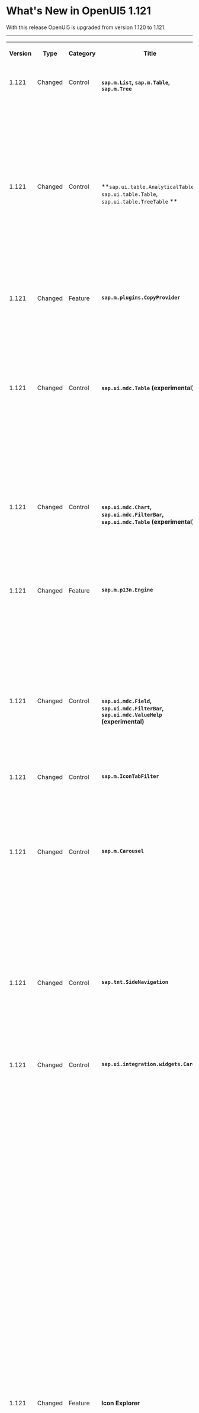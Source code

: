 <!-- loio91a4a2f59e444ada8d003369a580f61d -->

# What's New in OpenUI5 1.121

With this release OpenUI5 is upgraded from version 1.120 to 1.121.

****


<table>
<tr>
<th valign="top">

Version

</th>
<th valign="top">

Type

</th>
<th valign="top">

Category

</th>
<th valign="top">

Title

</th>
<th valign="top">

Description

</th>
<th valign="top">

Action

</th>
<th valign="top">

Available as of

</th>
</tr>
<tr>
<td valign="top">

1.121 

</td>
<td valign="top">

Changed 

</td>
<td valign="top">

Control 

</td>
<td valign="top">

**`sap.m.List`, `sap.m.Table`, `sap.m.Tree`** 

</td>
<td valign="top">

****`sap.m.List`, `sap.m.Table`, `sap.m.Tree`****

-   To visualize which scope is affected by the context menu actions \(a single row or all selected rows\) , we have enabled the new `ContextMenuSetting` plugin. For more information, see the [API Reference](https://ui5.sap.com/#/api/sap.m.plugins.ContextMenuSetting).

-   We have enabled the `rememberSelections` property that stores binding paths of selections after binding updates in OData V4. For more information, see the [API Reference](https://ui5.sap.com/#/api/sap.m.ListBase%23methods/getRememberSelections).


<sub>Changed•Control•Info Only•1.121</sub>

</td>
<td valign="top">

Info Only 

</td>
<td valign="top">

2024-02-22

</td>
</tr>
<tr>
<td valign="top">

1.121 

</td>
<td valign="top">

Changed 

</td>
<td valign="top">

Control 

</td>
<td valign="top">

**`sap.ui.table.AnalyticalTable`, `sap.ui.table.Table`, `sap.ui.table.TreeTable` ** 

</td>
<td valign="top">

**`sap.ui.table.AnalyticalTable`, `sap.ui.table.Table`, `sap.ui.table.TreeTable` **

-   To visualize which scope is affected by the context menu actions \(a single row or all selected rows\), we have enabled the new `ContextMenuSetting` plugin. For more information, see the [API Reference](https://ui5.sap.com/#/api/sap.m.plugins.ContextMenuSetting).

-   We have implemented the static `findOn` function in plugin classes that allow you to find all plugins used in a given control. For more information, see the [API Reference](https://ui5.sap.com/#/api/sap.ui.table.plugins.MultiSelectionPlugin%23methods/sap.ui.table.plugins.MultiSelectionPlugin.findOn).


<sub>Changed•Control•Info Only•1.121</sub>

</td>
<td valign="top">

Info Only 

</td>
<td valign="top">

2024-02-22

</td>
</tr>
<tr>
<td valign="top">

1.121 

</td>
<td valign="top">

Changed 

</td>
<td valign="top">

Feature 

</td>
<td valign="top">

**`sap.m.plugins.CopyProvider`** 

</td>
<td valign="top">

**`sap.m.plugins.CopyProvider`**

We have provided copy and paste functionality that allows users to copy data in plain `text` and `html` format using the `extractDataHandler` of `sap.m.plugins.CopyProvider`. This way users can, for example, copy data in various data formats from a table to a spreadsheet and vice versa. For more information, see the [API Reference](https://ui5.sap.com/#/api/sap.m.plugins.CopyProvider.extractDataHandler) and the [Sample](https://ui5.sap.com/#/entity/sap.m.Table/sample/sap.m.sample.TableCopy).

<sub>Changed•Feature•Info Only•1.121</sub>

</td>
<td valign="top">

Info Only 

</td>
<td valign="top">

2024-02-22

</td>
</tr>
<tr>
<td valign="top">

1.121 

</td>
<td valign="top">

Changed 

</td>
<td valign="top">

Control 

</td>
<td valign="top">

**`sap.ui.mdc.Table` \(experimental\)** 

</td>
<td valign="top">

**`sap.ui.mdc.Table` \(experimental\)**

-   In some simple scenarios, where the table is used to display information only \(read-only scenarios\), you might want to hide the toolbar of the table. To enable this, we have provided the `hideToolbar` property. See the documentation for restrictions related to this feature. For more information, see the [API Reference](https://ui5.sap.com/#/api/sap.ui.mdc.Table%23methods/getHideToolbar).

-   To visualize which scope is affected by the context menu actions \(a single row or all selected rows\) , we have enabled the new `ContextMenuSetting` plugin. For more information, see the [API Reference](https://ui5.sap.com/#/api/sap.m.plugins.ContextMenuSetting).


<sub>Changed•Control•Info Only•1.121</sub>

</td>
<td valign="top">

Info Only 

</td>
<td valign="top">

2024-02-22

</td>
</tr>
<tr>
<td valign="top">

1.121 

</td>
<td valign="top">

Changed 

</td>
<td valign="top">

Control 

</td>
<td valign="top">

**`sap.ui.mdc.Chart`, `sap.ui.mdc.FilterBar`, `sap.ui.mdc.Table` \(experimental\)** 

</td>
<td valign="top">

**`sap.ui.mdc.Chart`, `sap.ui.mdc.FilterBar`, `sap.ui.mdc.Table` \(experimental\)**

So that delegate metadata can be easily understood, we have changed the main identifier attribute of `propertyInfo` from `name` to `key`. For compatibility reasons, we ensure that applications can still use the legacy format. For more information, see the [API Reference](https://ui5.sap.com/#/api/sap.ui.mdc.util.PropertyInfo). 

<sub>Changed•Control•Info Only•1.121</sub>

</td>
<td valign="top">

Info Only 

</td>
<td valign="top">

2024-02-22

</td>
</tr>
<tr>
<td valign="top">

1.121 

</td>
<td valign="top">

Changed 

</td>
<td valign="top">

Feature 

</td>
<td valign="top">

**`sap.m.p13n.Engine`** 

</td>
<td valign="top">

**`sap.m.p13n.Engine`**

-   We have enhanced personalization with filtering options: A filter panel is now available in the `Engine`. We have also enabled the implementation of a `FilterController`. This implementation includes variants and can be used by any control. For more information, see the [API Reference](https://ui5.sap.com/#/api/sap.m.p13n.Engine) and the [Sample](https://ui5.sap.com/#/entity/sap.m.p13n.Engine/sample/sap.m.sample.p13n.EngineCustomFilters).

-   You can now use several selection controllers of the same type. For more information, see the [API Reference](https://ui5.sap.com/#/api/sap.m.p13n.Engine) and the [Sample](https://ui5.sap.com/#/entity/sap.m.p13n.Engine/sample/sap.m.sample.p13n.EngineMultipleController).

<sub>Changed•Feature•Info Only•1.121</sub>

</td>
<td valign="top">

Info Only 

</td>
<td valign="top">

2024-02-22

</td>
</tr>
<tr>
<td valign="top">

1.121 

</td>
<td valign="top">

Changed 

</td>
<td valign="top">

Control 

</td>
<td valign="top">

**`sap.ui.mdc.Field`, `sap.ui.mdc.FilterBar`, `sap.ui.mdc.ValueHelp` \(experimental\)** 

</td>
<td valign="top">

**`sap.ui.mdc.Field`, `sap.ui.mdc.FilterBar`, `sap.ui.mdc.ValueHelp` \(experimental\)**

You can now copy and paste content, such as a combination of key and description, from a table or any type of tabular format, into filter fields. Note that only the first column of the table will be taken into account.

<sub>Changed•Control•Info Only•1.121</sub>

</td>
<td valign="top">

Info Only 

</td>
<td valign="top">

2024-02-22

</td>
</tr>
<tr>
<td valign="top">

1.121 

</td>
<td valign="top">

Changed 

</td>
<td valign="top">

Control 

</td>
<td valign="top">

**`sap.m.IconTabFilter`** 

</td>
<td valign="top">

**`sap.m.IconTabFilter`**

We have introduced a new \(experimental\) `interactionMode` property that you can use to control the interaction behavior of the tab filters in relation with their nested tabs and the availability of their own content. For more information, see the [API Reference](https://ui5.sap.com/#/api/sap.m.IconTabFilter) and the [Sample](https://ui5.sap.com/#/entity/sap.tnt.ToolHeader/sample/sap.tnt.sample.ToolHeaderIconTabHeader).

<sub>Changed•Control•Info Only•1.121</sub>

</td>
<td valign="top">

Info Only 

</td>
<td valign="top">

2024-02-22

</td>
</tr>
<tr>
<td valign="top">

1.121 

</td>
<td valign="top">

Changed 

</td>
<td valign="top">

Control 

</td>
<td valign="top">

**`sap.m.Carousel`** 

</td>
<td valign="top">

**`sap.m.Carousel`**

Using the new `scrollMode` property, you can now allow users to browse through multiple carousel pages with one click. The available options are listed in the `sap.m.CarouselScrollMode` enum:

-   `SinglePage` \(default\) – the user can slide pages one by one. This was the behavior until now.
-   `VisiblePages` – when there are multiple visible pages in the carousel \(visiblePagesCount property has a value greater than one\), the user can slide them all with one click.

For more information, see the [Sample](https://ui5.sap.com/#/entity/sap.m.Carousel/sample/sap.m.sample.CarouselWithMorePages). 

<sub>Changed•Control•Info Only•1.121</sub>

</td>
<td valign="top">

Info Only 

</td>
<td valign="top">

2024-02-22

</td>
</tr>
<tr>
<td valign="top">

1.121 

</td>
<td valign="top">

Changed 

</td>
<td valign="top">

Control 

</td>
<td valign="top">

**`sap.tnt.SideNavigation`** 

</td>
<td valign="top">

**`sap.tnt.SideNavigation`**

We have made several design enhancements to the control. Additionally, using the new `sap.tnt.NavigationListGroup` control, you can now arrange some of the navigation items in a group. For more information, see the [NavigationListGroup API Reference](https://ui5.sap.com/#/api/sap.tnt.NavigationListGroup) and the [Sample](https://ui5.sap.com/#/entity/sap.tnt.SideNavigation/sample/sap.tnt.sample.SideNavigation).

<sub>Changed•Control•Info Only•1.121</sub>

</td>
<td valign="top">

Info Only 

</td>
<td valign="top">

2024-02-22

</td>
</tr>
<tr>
<td valign="top">

1.121 

</td>
<td valign="top">

Changed 

</td>
<td valign="top">

Control 

</td>
<td valign="top">

**`sap.ui.integration.widgets.Card`** 

</td>
<td valign="top">

**`sap.ui.integration.widgets.Card`**

-   We have \(experimentally\) added a new filter of type `sap.m.ComboBox`, which supports a two-column layout. For more information, see the [Combo Box Filter](https://ui5.sap.com/test-resources/sap/ui/integration/demokit/cardExplorer/webapp/index.html#/learn/filters/comboBox) section and [ComboBox](https://ui5.sap.com/test-resources/sap/ui/integration/demokit/cardExplorer/webapp/index.html#/explore/comboBoxFilter) sample in the Card Explorer.
-   We have \(experimentally\) introduced an additional option to define actions-strip buttons in a list item or in a footer. It allows you to dynamically set specific actions for each list item in the List card. They can now be defined with a template, and can be based on the fetched data from a back-end service. For more information, see the [Actions Strip](https://ui5.sap.com/test-resources/sap/ui/integration/demokit/cardExplorer/webapp/index.html#/learn/features/actionsStrip) section and [Dynamic Actions Strip](https://ui5.sap.com/test-resources/sap/ui/integration/demokit/cardExplorer/webapp/index.html#/explore/list/dynamicActionsStrip) sample in the Card Explorer.
-   We have \(experimentally\) added an option to set group labels for one or more actions-strip buttons. For more information, see the [Actions Strip](https://ui5.sap.com/test-resources/sap/ui/integration/demokit/cardExplorer/webapp/index.html#/learn/features/actionsStrip) section and [Actions Labels](https://ui5.sap.com/test-resources/sap/ui/integration/demokit/cardExplorer/webapp/index.html#/explore/list/actionsLabels) sample in the Card Explorer.
-   We have introduced a new `preferIcon` property for the actions-strip buttons. If set to `true`, the button in the visible area is displayed only as an icon. This feature saves space in the actions strip. For more information, see the [Actions Strip](https://ui5.sap.com/test-resources/sap/ui/integration/demokit/cardExplorer/webapp/index.html#/learn/features/actionsStrip) section in the Card Explorer.
-   The following features are no longer experimental:

    -   Search filter
    -   CSRF tokens \(with new binding syntax\)
    -   Actions strip
    -   Card footer

    For more information, see the [Learn](https://ui5.sap.com/test-resources/sap/ui/integration/demokit/cardExplorer/webapp/index.html#/learn/gettingStarted) section in the Card Explorer.

-   We have \(experimentally\) enabled the Object card to show an image with text overlay. There are multiple new properties available that you can use to control how the image is displayed and the overlay behavior of the texts. For more information, see the [Object Card](https://ui5.sap.com/test-resources/sap/ui/integration/demokit/cardExplorer/webapp/index.html#/learn/typesDeclarative/object) section and [Sample](https://ui5.sap.com/test-resources/sap/ui/integration/demokit/cardExplorer/webapp/index.html#/explore/object/objectCardWithImageWithOverlay) in the Card Explorer.

<sub>Changed•Control•Info Only•1.121</sub>

</td>
<td valign="top">

Info Only 

</td>
<td valign="top">

2024-02-22

</td>
</tr>
<tr>
<td valign="top">

1.121 

</td>
<td valign="top">

Changed 

</td>
<td valign="top">

Feature 

</td>
<td valign="top">

**Icon Explorer** 

</td>
<td valign="top">

**Icon Explorer**

We have added new icons to the SAP Fiori Tools icon font. Find the icon that fits your needs via the [Icon Explorer](https://ui5.sap.com/test-resources/sap/ui/integration/demokit/iconExplorer/webapp/index.html) tool.

<sub>Changed•Feature•Info Only•1.121</sub>

</td>
<td valign="top">

Info Only 

</td>
<td valign="top">

2024-02-22

</td>
</tr>
<tr>
<td valign="top">

1.121 

</td>
<td valign="top">

Changed 

</td>
<td valign="top">

Feature 

</td>
<td valign="top">

**TypeScript** 

</td>
<td valign="top">

**TypeScript**

-   We have added support for `abstract` classes \(OpenUI5 classes marked as `abstract` are now also marked as such in the type definitions\).
-   Constructors hidden in OpenUI5 via `@hideconstructor` are now protected in the type definitions.

<sub>Changed•Feature•Info Only•1.121</sub>

</td>
<td valign="top">

Info Only 

</td>
<td valign="top">

2024-02-22

</td>
</tr>
<tr>
<td valign="top">

1.121 

</td>
<td valign="top">

Changed 

</td>
<td valign="top">

Feature 

</td>
<td valign="top">

**Walkthrough Tutorial in TypeScript** 

</td>
<td valign="top">

**Walkthrough Tutorial in TypeScript**

A new tutorial is now available. This is the TypeScript version of our existing Walkthrough tutorial, offering you the same comprehensive tour of OpenUI5 but now in TypeScript.

For more information, see [Walkthrough Tutorial \(TypeScript\)](../03_Get-Started/walkthrough-tutorial-typescript-dad1905.md).

<sub>Changed•Feature•Info Only•1.121</sub>

</td>
<td valign="top">

Info Only 

</td>
<td valign="top">

2024-02-22

</td>
</tr>
<tr>
<td valign="top">

1.121 

</td>
<td valign="top">

Changed 

</td>
<td valign="top">

Feature 

</td>
<td valign="top">

**OpenUI5 OData V4 Model** 

</td>
<td valign="top">

**OpenUI5 OData V4 Model**

The new version of the OpenUI5 OData V4 model introduces the following features:

-   You can now use aliases for computed annotations in XML views. Use `template:require` or `<template:alias>` during templating and `core:require` in XML views for defining your aliases. Note that we no longer recommend using global names for computed annotations in XML views or during templating.

    For more information, see [Require Modules in XML View and Fragment](../04_Essentials/require-modules-in-xml-view-and-fragment-b11d853.md) and [Meta Model for OData V4](../04_Essentials/meta-model-for-odata-v4-7f29fb3.md).

-   You can now explicitly provide `$single` as a new group ID to`sap.ui.model.odata.v4.Context#delete`, `sap.ui.model.odata.v4.ODataModel#delete`, and `sap.ui.model.odata.v4.ODataContextBinding#execute`. Requests will then be sent as fast as with `$direct`, but they will be wrapped in a batch request as with `$auto`.

    For more information, see the API Reference for [`v4.Context#delete`](https://ui5.sap.com/#/api/sap.ui.model.odata.v4.Context%23methods/delete), [`v4.ODataModel#delete`](https://ui5.sap.com/#/api/sap.ui.model.odata.v4.ODataModel%23methods/delete), and [`v4.ODataContextBinding#execute`](https://ui5.sap.com/#/api/sap.ui.model.odata.v4.ODataContextBinding%23methods/execute).


<sub>Changed•Feature•Info Only•1.121</sub>

</td>
<td valign="top">

Info Only 

</td>
<td valign="top">

2024-02-22

</td>
</tr>
<tr>
<td valign="top">

1.121 

</td>
<td valign="top">

Changed 

</td>
<td valign="top">

Feature 

</td>
<td valign="top">

**Formatting** 

</td>
<td valign="top">

**Formatting**

We now support rounding of string-based values as used, for example, for `Edm.Decimal`.

<sub>Changed•Feature•Info Only•1.121</sub>

</td>
<td valign="top">

Info Only 

</td>
<td valign="top">

2024-02-22

</td>
</tr>
<tr>
<td valign="top">

1.121 

</td>
<td valign="top">

Changed 

</td>
<td valign="top">

Feature 

</td>
<td valign="top">

**Localization** 

</td>
<td valign="top">

**Localization**

We now use the localization content of the Unicode Common Locale Data Repository \(CLDR\) version 44.0.0.

<sub>Changed•Feature•Info Only•1.121</sub>

</td>
<td valign="top">

Info Only 

</td>
<td valign="top">

2024-02-22

</td>
</tr>
<tr>
<td valign="top">

1.121 

</td>
<td valign="top">

Changed 

</td>
<td valign="top">

Control 

</td>
<td valign="top">

**`sap.f.ShellBar`** 

</td>
<td valign="top">

**`sap.f.ShellBar`**

We have reworked the positioning and naming of the AI copilot Joule and the search field in the `sap.f.ShellBar` for size XXL.

![](images/ShellBarJouleWN_4c1af9c.png)

<sub>Changed•Control•Info Only•1.121</sub>

</td>
<td valign="top">

Info Only 

</td>
<td valign="top">

2024-02-22

</td>
</tr>
<tr>
<td valign="top">

1.121 

</td>
<td valign="top">

Changed 

</td>
<td valign="top">

Control 

</td>
<td valign="top">

**`sap.m.IllustratedMessage`** 

</td>
<td valign="top">

**`sap.m.IllustratedMessage`**

We have introduced two new illustration types added to the default illustration set: `SignOut` and `NewMail`. For more information, see the [API Reference](https://ui5.sap.com/#/api/sap.m.IllustratedMessage).

<sub>Changed•Control•Info Only•1.121</sub>

</td>
<td valign="top">

Info Only 

</td>
<td valign="top">

2024-02-22

</td>
</tr>
<tr>
<td valign="top">

1.121 

</td>
<td valign="top">

Changed 

</td>
<td valign="top">

Control 

</td>
<td valign="top">

**`sap.m.CheckBox`** 

</td>
<td valign="top">

**`sap.m.CheckBox`**

We have implemented the new `required` property for better interaction with assistive technologies. Please note, you should only use this property when it isn't possible to establish a single relationship between the field and a label. For more information, see the [API Reference](https://ui5.sap.com/#/api/sap.m.CheckBox). 

<sub>Changed•Control•Info Only•1.121</sub>

</td>
<td valign="top">

Info Only 

</td>
<td valign="top">

2024-02-22

</td>
</tr>
<tr>
<td valign="top">

1.121 

</td>
<td valign="top">

Changed 

</td>
<td valign="top">

Control 

</td>
<td valign="top">

**`sap.ui.core.InvisibleMessage`** 

</td>
<td valign="top">

**`sap.ui.core.InvisibleMessage`**

The `sap.ui.core.InvisibleMessageMode` enum is no longer experimental. For more information, see the [API Reference](https://ui5.sap.com/#/api/sap.ui.core.InvisibleMessageMode).

<sub>Changed•Control•Info Only•1.121</sub>

</td>
<td valign="top">

Info Only 

</td>
<td valign="top">

2024-02-22

</td>
</tr>
<tr>
<td valign="top">

1.121 

</td>
<td valign="top">

Changed 

</td>
<td valign="top">

Control 

</td>
<td valign="top">

**`sap.m.Popover`, `sap.m.ResponsivePopover`** 

</td>
<td valign="top">

**`sap.m.Popover`, `sap.m.ResponsivePopover`**

The `resizable` property is no longer experimental. You can make your popovers dynamic and responsive by resizing them. For more information, see the [API Reference](https://ui5.sap.com/#/api/sap.m.Popover).

<sub>Changed•Control•Info Only•1.121</sub>

</td>
<td valign="top">

Info Only 

</td>
<td valign="top">

2024-02-22

</td>
</tr>
<tr>
<td valign="top">

1.121 

</td>
<td valign="top">

Changed 

</td>
<td valign="top">

Control 

</td>
<td valign="top">

**`sap.m.Input`, `sap.m.MultiInput`, `sap.m.ComboBox`, `sap.m.MultiComboBox`** 

</td>
<td valign="top">

**`sap.m.Input`, `sap.m.MultiInput`, `sap.m.ComboBox`, `sap.m.MultiComboBox`**

We have prevented the closing of the suggestions popover when pressing [Enter\] on a group header item.

<sub>Changed•Control•Info Only•1.121</sub>

</td>
<td valign="top">

Info Only 

</td>
<td valign="top">

2024-02-22

</td>
</tr>
<tr>
<td valign="top">

1.121 

</td>
<td valign="top">

Changed 

</td>
<td valign="top">

Control 

</td>
<td valign="top">

**`sap.m.Wizard`** 

</td>
<td valign="top">

**`sap.m.Wizard`**

-   We have added stable IDs to the list items in the `WizardProgressNavigator`.

-   The `sap.m.WizardRenderMode` property is no longer experimental. You can customize the rendering mode of the `sap.m.Wizard` control.

For more information, see the [API Reference](https://ui5.sap.com/#/api/sap.m.Wizard).

<sub>Changed•Control•Info Only•1.121</sub>

</td>
<td valign="top">

Info Only 

</td>
<td valign="top">

2024-02-22

</td>
</tr>
<tr>
<td valign="top">

1.121 

</td>
<td valign="top">

Changed 

</td>
<td valign="top">

Control 

</td>
<td valign="top">

**`sap.m.InputBase`** 

</td>
<td valign="top">

**`sap.m.InputBase`**

The `formattedValueStateText` aggregation is no longer experimental. You can manage formatted value state texts within input controls without worrying about future changes. For more information, see the [API Reference](https://ui5.sap.com/#/api/sap.m.InputBase).

<sub>Changed•Control•Info Only•1.121</sub>

</td>
<td valign="top">

Info Only 

</td>
<td valign="top">

2024-02-22

</td>
</tr>
<tr>
<td valign="top">

1.121 

</td>
<td valign="top">

Changed 

</td>
<td valign="top">

Control 

</td>
<td valign="top">

**`sap.m.PlanningCalendar`, `sap.m.SinglePlanningCalendar`, and `sap.ui.unified.Calendar`** 

</td>
<td valign="top">

**`sap.m.PlanningCalendar`, `sap.m.SinglePlanningCalendar`, and `sap.ui.unified.Calendar`**

We have added a new `Working` day type in the `sap.ui.unified.CalendarDayType` enum. Now you can set a weekend day as a working day when there is a work schedule that differs from the standard working-week days. For more information, see the [DateTypeRange API Reference](https://ui5.sap.com/#/api/sap.ui.unified.DateTypeRange) and the [Sample](https://ui5.sap.com/#/entity/sap.m.SinglePlanningCalendar/sample/sap.m.sample.SinglePlanningCalendarWithLegend).

<sub>Changed•Control•Info Only•1.121</sub>

</td>
<td valign="top">

Info Only 

</td>
<td valign="top">

2024-02-22

</td>
</tr>
<tr>
<td valign="top">

1.121 

</td>
<td valign="top">

Changed 

</td>
<td valign="top">

Control 

</td>
<td valign="top">

**`sap.m.PlanningCalendarRow`** 

</td>
<td valign="top">

**`sap.m.PlanningCalendarRow`**

We have introduced a new `rowHeaderDescription` property. As an application developer, you can use it to define the text that will be announced by screen readers when a user navigates to the row header. For more information, see the [API Reference](https://ui5.sap.com/#/api/sap.m.PlanningCalendarRow).

<sub>Changed•Control•Info Only•1.121</sub>

</td>
<td valign="top">

Info Only 

</td>
<td valign="top">

2024-02-22

</td>
</tr>
<tr>
<td valign="top">

1.121 

</td>
<td valign="top">

Changed 

</td>
<td valign="top">

Control 

</td>
<td valign="top">

**`sap.m.SinglePlanningCalendar`** 

</td>
<td valign="top">

**`sap.m.SinglePlanningCalendar`**

To improve the accessibility of the control, we have provided shorter and more user-friendly texts for screen-reader announcements of appointment durations. Now we use the full date format \(for example, “Thursday, August 17, 2023”\) instead of the short format \(“8/17/23”\). Additionally, now we use the shorter “From/To”, instead of “Start Time/End Time”.For more information, see the [Sample](https://ui5.sap.com/#/entity/sap.m.SinglePlanningCalendar/sample/sap.m.sample.SinglePlanningCalendar).

<sub>Changed•Control•Info Only•1.121</sub>

</td>
<td valign="top">

Info Only 

</td>
<td valign="top">

2024-02-22

</td>
</tr>
<tr>
<td valign="top">

1.121 

</td>
<td valign="top">

Changed 

</td>
<td valign="top">

Control 

</td>
<td valign="top">

**`sap.m.ViewSettingsDialog`** 

</td>
<td valign="top">

**`sap.m.ViewSettingsDialog`**

You can use the new wrapping property of the `sap.m.ViewSettingsItem` control to change the item’s title text behavior from truncate \(default\) to wrapping. For more information, see the [API Reference](https://ui5.sap.com/#/api/sap.m.ViewSettingsItem).

<sub>Changed•Control•Info Only•1.121</sub>

</td>
<td valign="top">

Info Only 

</td>
<td valign="top">

2024-02-22

</td>
</tr>
<tr>
<td valign="top">

1.121 

</td>
<td valign="top">

Changed 

</td>
<td valign="top">

Control 

</td>
<td valign="top">

**`sap.ui.layout.DynamicSideContent`** 

</td>
<td valign="top">

**`sap.ui.layout.DynamicSideContent`**

The default behavior of the control is to set the widths of the side content and the main content according to the screen size. Using the new `sideContentWidthM`, `sideContentWidthL`, and `sideContentWidthXL` properties you can now override the default values for M, L, and XL display breakpoints. For more information, see the [API Reference](https://ui5.sap.com/#/api/sap.ui.layout.DynamicSideContent).

<sub>Changed•Control•Info Only•1.121</sub>

</td>
<td valign="top">

Info Only 

</td>
<td valign="top">

2024-02-22

</td>
</tr>
</table>

**Related Information**  


[What's New in OpenUI5 1.133](what-s-new-in-openui5-1-133-86d7605.md "With this release OpenUI5 is upgraded from version 1.132 to 1.133.")

[What's New in OpenUI5 1.132](what-s-new-in-openui5-1-132-bd2e61f.md "With this release OpenUI5 is upgraded from version 1.131 to 1.132.")

[What's New in OpenUI5 1.131](what-s-new-in-openui5-1-131-7d24d94.md "With this release OpenUI5 is upgraded from version 1.130 to 1.131.")

[What's New in OpenUI5 1.130](what-s-new-in-openui5-1-130-85609d4.md "With this release OpenUI5 is upgraded from version 1.129 to 1.130.")

[What's New in OpenUI5 1.129](what-s-new-in-openui5-1-129-d22b8af.md "With this release OpenUI5 is upgraded from version 1.128 to 1.129.")

[What's New in OpenUI5 1.128](what-s-new-in-openui5-1-128-1f76220.md "With this release OpenUI5 is upgraded from version 1.127 to 1.128.")

[What's New in OpenUI5 1.127](what-s-new-in-openui5-1-127-e5e1317.md "With this release OpenUI5 is upgraded from version 1.126 to 1.127.")

[What's New in OpenUI5 1.126](what-s-new-in-openui5-1-126-1d98116.md "With this release OpenUI5 is upgraded from version 1.125 to 1.126.")

[What's New in OpenUI5 1.125](what-s-new-in-openui5-1-125-9d87044.md "With this release OpenUI5 is upgraded from version 1.124 to 1.125.")

[What's New in OpenUI5 1.124](what-s-new-in-openui5-1-124-7f77c3f.md "With this release OpenUI5 is upgraded from version 1.123 to 1.124.")

[What's New in OpenUI5 1.123](what-s-new-in-openui5-1-123-9d00ac7.md "With this release OpenUI5 is upgraded from version 1.122 to 1.123.")

[What's New in OpenUI5 1.122](what-s-new-in-openui5-1-122-5d078da.md "With this release OpenUI5 is upgraded from version 1.121 to 1.122.")

[What's New in OpenUI5 1.120](what-s-new-in-openui5-1-120-2359b63.md "With this release OpenUI5 is upgraded from version 1.119 to 1.120.")

[What's New in OpenUI5 1.119](what-s-new-in-openui5-1-119-0b1903a.md "With this release OpenUI5 is upgraded from version 1.118 to 1.119.")

[What's New in OpenUI5 1.118](what-s-new-in-openui5-1-118-3eecbde.md "With this release OpenUI5 is upgraded from version 1.117 to 1.118.")

[What's New in OpenUI5 1.117](what-s-new-in-openui5-1-117-029d3b4.md "With this release OpenUI5 is upgraded from version 1.116 to 1.117.")

[What's New in OpenUI5 1.116](what-s-new-in-openui5-1-116-ebd6f34.md "With this release OpenUI5 is upgraded from version 1.115 to 1.116.")

[What's New in OpenUI5 1.115](what-s-new-in-openui5-1-115-409fde8.md "With this release OpenUI5 is upgraded from version 1.114 to 1.115.")

[What's New in OpenUI5 1.114](what-s-new-in-openui5-1-114-890fce1.md "With this release OpenUI5 is upgraded from version 1.113 to 1.114.")

[What's New in OpenUI5 1.113](what-s-new-in-openui5-1-113-a9553fe.md "With this release OpenUI5 is upgraded from version 1.112 to 1.113.")

[What's New in OpenUI5 1.112](what-s-new-in-openui5-1-112-34afc69.md "With this release OpenUI5 is upgraded from version 1.111 to 1.112.")

[What's New in OpenUI5 1.111](what-s-new-in-openui5-1-111-7a67837.md "With this release OpenUI5 is upgraded from version 1.110 to 1.111.")

[What's New in OpenUI5 1.110](what-s-new-in-openui5-1-110-71a855c.md "With this release OpenUI5 is upgraded from version 1.109 to 1.110.")

[What's New in OpenUI5 1.109](what-s-new-in-openui5-1-109-3264bd2.md "With this release OpenUI5 is upgraded from version 1.108 to 1.109.")

[What's New in OpenUI5 1.108](what-s-new-in-openui5-1-108-66e33f0.md "With this release OpenUI5 is upgraded from version 1.107 to 1.108.")

[What's New in OpenUI5 1.107](what-s-new-in-openui5-1-107-d4ff916.md "With this release OpenUI5 is upgraded from version 1.106 to 1.107.")

[What's New in OpenUI5 1.106](what-s-new-in-openui5-1-106-5b497b0.md "With this release OpenUI5 is upgraded from version 1.105 to 1.106.")

[What's New in OpenUI5 1.105](what-s-new-in-openui5-1-105-4d6c00e.md "With this release OpenUI5 is upgraded from version 1.104 to 1.105.")

[What's New in OpenUI5 1.104](what-s-new-in-openui5-1-104-69e567c.md "With this release OpenUI5 is upgraded from version 1.103 to 1.104.")

[What's New in OpenUI5 1.103](what-s-new-in-openui5-1-103-0e98c76.md "With this release OpenUI5 is upgraded from version 1.102 to 1.103.")

[What's New in OpenUI5 1.102](what-s-new-in-openui5-1-102-f038c99.md "With this release OpenUI5 is upgraded from version 1.101 to 1.102.")

[What's New in OpenUI5 1.101](what-s-new-in-openui5-1-101-7733b00.md "With this release OpenUI5 is upgraded from version 1.100 to 1.101.")

[What's New in OpenUI5 1.100](what-s-new-in-openui5-1-100-27dec1d.md "With this release OpenUI5 is upgraded from version 1.99 to 1.100.")

[What's New in OpenUI5 1.99](what-s-new-in-openui5-1-99-4f35848.md "With this release OpenUI5 is upgraded from version 1.98 to 1.99.")

[What's New in OpenUI5 1.98](what-s-new-in-openui5-1-98-d9f16f2.md "With this release OpenUI5 is upgraded from version 1.97 to 1.98.")

[What's New in OpenUI5 1.97](what-s-new-in-openui5-1-97-fa0e282.md "With this release OpenUI5 is upgraded from version 1.96 to 1.97.")

[What's New in OpenUI5 1.96](what-s-new-in-openui5-1-96-7a9269f.md "With this release OpenUI5 is upgraded from version 1.95 to 1.96.")

[What's New in OpenUI5 1.95](what-s-new-in-openui5-1-95-a1aea67.md "With this release OpenUI5 is upgraded from version 1.94 to 1.95.")

[What's New in OpenUI5 1.94](what-s-new-in-openui5-1-94-c40f1e6.md "With this release OpenUI5 is upgraded from version 1.93 to 1.94.")

[What's New in OpenUI5 1.93](what-s-new-in-openui5-1-93-f273340.md "With this release OpenUI5 is upgraded from version 1.92 to 1.93.")

[What's New in OpenUI5 1.92](what-s-new-in-openui5-1-92-1ef345d.md "With this release OpenUI5 is upgraded from version 1.91 to 1.92.")

[What's New in OpenUI5 1.91](what-s-new-in-openui5-1-91-0a2bd79.md "With this release OpenUI5 is upgraded from version 1.90 to 1.91.")

[What's New in OpenUI5 1.90](what-s-new-in-openui5-1-90-91c10c2.md "With this release OpenUI5 is upgraded from version 1.89 to 1.90.")

[What's New in OpenUI5 1.89](what-s-new-in-openui5-1-89-e56cddc.md "With this release OpenUI5 is upgraded from version 1.88 to 1.89.")

[What's New in OpenUI5 1.88](what-s-new-in-openui5-1-88-e15a206.md "With this release OpenUI5 is upgraded from version 1.87 to 1.88.")

[What's New in OpenUI5 1.87](what-s-new-in-openui5-1-87-b506da7.md "With this release OpenUI5 is upgraded from version 1.86 to 1.87.")

[What's New in OpenUI5 1.86](what-s-new-in-openui5-1-86-4c1c959.md "With this release OpenUI5 is upgraded from version 1.85 to 1.86.")

[What's New in OpenUI5 1.85](what-s-new-in-openui5-1-85-1d18eb5.md "With this release OpenUI5 is upgraded from version 1.84 to 1.85.")

[What's New in OpenUI5 1.84](what-s-new-in-openui5-1-84-dc76640.md "With this release OpenUI5 is upgraded from version 1.82 to 1.84.")

[What's New in OpenUI5 1.82](what-s-new-in-openui5-1-82-3a8dd13.md "With this release OpenUI5 is upgraded from version 1.81 to 1.82.")

[What's New in OpenUI5 1.81](what-s-new-in-openui5-1-81-f5e2a21.md "With this release OpenUI5 is upgraded from version 1.80 to 1.81.")

[What's New in OpenUI5 1.80](what-s-new-in-openui5-1-80-8cee506.md "With this release OpenUI5 is upgraded from version 1.79 to 1.80.")

[What's New in OpenUI5 1.79](what-s-new-in-openui5-1-79-99c4cdc.md "With this release OpenUI5 is upgraded from version 1.78 to 1.79.")

[What's New in OpenUI5 1.78](what-s-new-in-openui5-1-78-f09b63e.md "With this release OpenUI5 is upgraded from version 1.77 to 1.78.")

[What's New in OpenUI5 1.77](what-s-new-in-openui5-1-77-c46b439.md "With this release OpenUI5 is upgraded from version 1.76 to 1.77.")

[What's New in OpenUI5 1.76](what-s-new-in-openui5-1-76-aad03b5.md "With this release OpenUI5 is upgraded from version 1.75 to 1.76.")

[What's New in OpenUI5 1.75](what-s-new-in-openui5-1-75-5cbb62d.md "With this release OpenUI5 is upgraded from version 1.74 to 1.75.")

[What's New in OpenUI5 1.74](what-s-new-in-openui5-1-74-c22208a.md "With this release OpenUI5 is upgraded from version 1.73 to 1.74.")

[What's New in OpenUI5 1.73](what-s-new-in-openui5-1-73-231dd13.md "With this release OpenUI5 is upgraded from version 1.72 to 1.73.")

[What's New in OpenUI5 1.72](what-s-new-in-openui5-1-72-521cad9.md "With this release OpenUI5 is upgraded from version 1.71 to 1.72.")

[What's New in OpenUI5 1.71](what-s-new-in-openui5-1-71-a93a6a3.md "With this release OpenUI5 is upgraded from version 1.70 to 1.71.")

[What's New in OpenUI5 1.70](what-s-new-in-openui5-1-70-f073d69.md "With this release OpenUI5 is upgraded from version 1.69 to 1.70.")

[What's New in OpenUI5 1.69](what-s-new-in-openui5-1-69-89a18bd.md "With this release OpenUI5 is upgraded from version 1.68 to 1.69.")

[What's New in OpenUI5 1.68](what-s-new-in-openui5-1-68-f94bf93.md "With this release OpenUI5 is upgraded from version 1.67 to 1.68.")

[What's New in OpenUI5 1.67](what-s-new-in-openui5-1-67-a6b1472.md "With this release OpenUI5 is upgraded from version 1.66 to 1.67.")

[What's New in OpenUI5 1.66](what-s-new-in-openui5-1-66-c9896e9.md "With this release OpenUI5 is upgraded from version 1.65 to 1.66.")

[What's New in OpenUI5 1.65](what-s-new-in-openui5-1-65-0f5acfd.md "With this release OpenUI5 is upgraded from version 1.64 to 1.65.")

[What's New in OpenUI5 1.64](what-s-new-in-openui5-1-64-0e30822.md "With this release OpenUI5 is upgraded from version 1.63 to 1.64.")

[What's New in OpenUI5 1.63](what-s-new-in-openui5-1-63-e8d9da7.md "With this release OpenUI5 is upgraded from version 1.62 to 1.63.")

[What's New in OpenUI5 1.62](what-s-new-in-openui5-1-62-771f4d5.md "With this release OpenUI5 is upgraded from version 1.61 to 1.62.")

[What's New in OpenUI5 1.61](what-s-new-in-openui5-1-61-d991552.md "With this release OpenUI5 is upgraded from version 1.60 to 1.61.")

[What's New in OpenUI5 1.60](what-s-new-in-openui5-1-60-5a0e1f7.md "With this release OpenUI5 is upgraded from version 1.58 to 1.60.")

[What's New in OpenUI5 1.58](what-s-new-in-openui5-1-58-7c927aa.md "With this release OpenUI5 is upgraded from version 1.56 to 1.58.")

[What's New in OpenUI5 1.56](what-s-new-in-openui5-1-56-108b7fd.md "With this release OpenUI5 is upgraded from version 1.54 to 1.56.")

[What's New in OpenUI5 1.54](what-s-new-in-openui5-1-54-c838330.md "With this release OpenUI5 is upgraded from version 1.52 to 1.54.")

[What's New in OpenUI5 1.52](what-s-new-in-openui5-1-52-849e1b6.md "With this release OpenUI5 is upgraded from version 1.50 to 1.52.")

[What's New in OpenUI5 1.50](what-s-new-in-openui5-1-50-759e9f3.md "With this release OpenUI5 is upgraded from version 1.48 to 1.50.")

[What's New in OpenUI5 1.48](what-s-new-in-openui5-1-48-fa1efac.md "With this release OpenUI5 is upgraded from version 1.46 to 1.48.")

[What's New in OpenUI5 1.46](what-s-new-in-openui5-1-46-6307539.md "With this release OpenUI5 is upgraded from version 1.44 to 1.46.")

[What's New in OpenUI5 1.44](what-s-new-in-openui5-1-44-a0cb7a0.md "With this release OpenUI5 is upgraded from version 1.42 to 1.44.")

[What's New in OpenUI5 1.42](what-s-new-in-openui5-1-42-468b05d.md "With this release OpenUI5 is upgraded from version 1.40 to 1.42.")

[What's New in OpenUI5 1.40](what-s-new-in-openui5-1-40-fbab50e.md "With this release OpenUI5 is upgraded from version 1.38 to 1.40.")

[What's New in OpenUI5 1.38](what-s-new-in-openui5-1-38-f218918.md "With this release OpenUI5 is upgraded from version 1.36 to 1.38.")

